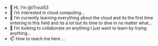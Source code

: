 - 👋 Hi, I’m @iTrout53
- 👀 I’m interested in cloud computing...
- 🌱 I’m currently learning everything about the cloud and its the first time entering in this field and its a lot but its time to dive in no matter what...
- 💞️ I’m looking to collaborate on anything I just want to learn by trying anything...
- 📫 How to reach me here ...

<!---
iTrout53/iTrout53 is a ✨ special ✨ repository because its `README.md` (this file) appears on your GitHub profile.
You can click the Preview link to take a look at your changes.
--->
